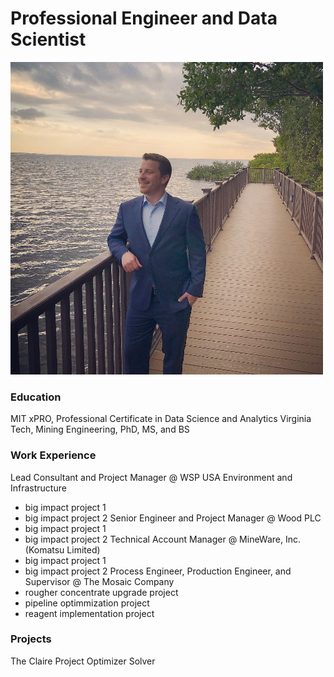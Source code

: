 # Professional Engineer and Data Scientist
![About](/assets/img/about.jpg)
### Education
MIT xPRO, Professional Certificate in Data Science and Analytics
Virginia Tech, Mining Engineering, PhD, MS, and BS

### Work Experience
Lead Consultant and Project Manager @ WSP USA Environment and Infrastructure
- big impact project 1
- big impact project 2
Senior Engineer and Project Manager @ Wood PLC
- big impact project 1
- big impact project 2
Technical Account Manager @ MineWare, Inc. (Komatsu Limited)
- big impact project 1
- big impact project 2
Process Engineer, Production Engineer, and Supervisor @ The Mosaic Company
- rougher concentrate upgrade project
- pipeline optimmization project
- reagent implementation project

### Projects
The Claire Project
Optimizer 
Solver

